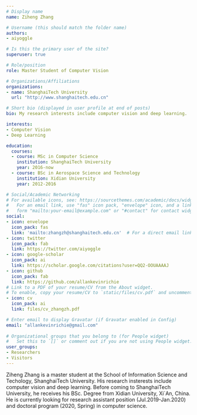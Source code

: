 ```yaml
---
# Display name
name: Ziheng Zhang

# Username (this should match the folder name)
authors:
- aiyoggle

# Is this the primary user of the site?
superuser: true

# Role/position
role: Master Student of Computer Vision

# Organizations/Affiliations
organizations:
- name: ShanghaiTech University
  url: "http://www.shanghaitech.edu.cn"

# Short bio (displayed in user profile at end of posts)
bio: My research interests include computer vision and deep learning.

interests:
- Computer Vision
- Deep Learning

education:
  courses:
  - course: MSc in Computer Science
    institution: ShanghaiTech University
    year: 2016-now
  - course: BSc in Aerospace Science and Technology
    institution: Xidian University
    year: 2012-2016

# Social/Academic Networking
# For available icons, see: https://sourcethemes.com/academic/docs/widgets/#icons
#   For an email link, use "fas" icon pack, "envelope" icon, and a link in the
#   form "mailto:your-email@example.com" or "#contact" for contact widget.
social:
- icon: envelope
  icon_pack: fas
  link: 'mailto:zhangzh@shanghaitech.edu.cn'  # For a direct email link, use "mailto:test@example.org".
- icon: twitter
  icon_pack: fab
  link: https://twitter.com/aiyoggle
- icon: google-scholar
  icon_pack: ai
  link: https://scholar.google.com/citations?user=QQ2-OOUAAAAJ
- icon: github
  icon_pack: fab
  link: https://github.com/allankevinrichie
# Link to a PDF of your resume/CV from the About widget.
# To enable, copy your resume/CV to `static/files/cv.pdf` and uncomment the lines below.  
- icon: cv
  icon_pack: ai
  link: files/cv_zhangzh.pdf

# Enter email to display Gravatar (if Gravatar enabled in Config)
email: "allankevinrichie@gmail.com"
  
# Organizational groups that you belong to (for People widget)
#   Set this to `[]` or comment out if you are not using People widget.  
user_groups:
- Researchers
- Visitors
---
```


Ziheng Zhang is a master student at the School of Information Science and Techology, ShanghaiTech University. His research insterests include computer vision and deep learning. Before coming to ShanghaiTech University, he receives his BSc. Degree from Xidian University, Xi`An, China. He is currently looking for research assistant position (Jul.2019-Jan.2020) and doctoral program (2020, Spring) in computer science.
